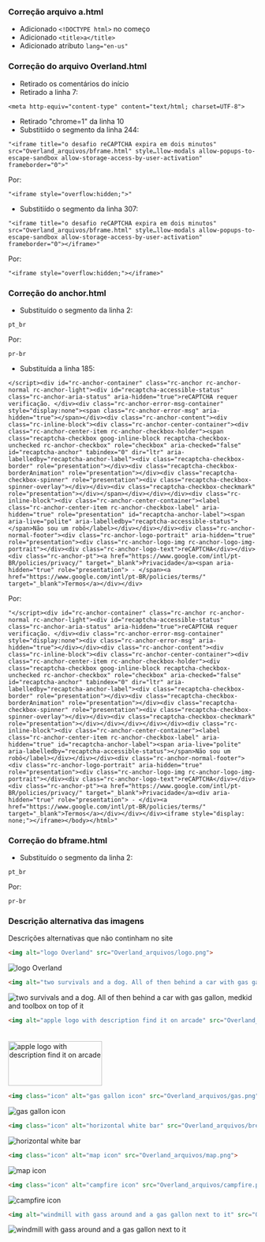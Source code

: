 ### Correção arquivo a.html
* Adicionado `<!DOCTYPE html>` no começo
* Adicionado `<title>a</title>`
* Adicionado atributo `lang="en-us"`

### Correção do arquivo Overland.html
* Retirado os comentários do início
* Retirado a linha 7: 
~~~
<meta http-equiv="content-type" content="text/html; charset=UTF-8">
~~~
* Retirado "chrome=1" da linha 10
* Substitiído o segmento da linha 244: 
~~~
"<iframe title="o desafio reCAPTCHA expira em dois minutos" src="Overland_arquivos/bframe.html" style…llow-modals allow-popups-to-escape-sandbox allow-storage-access-by-user-activation" frameborder="0">"
~~~
Por:
~~~
"<iframe style="overflow:hidden;">"
~~~
* Substitiído o segmento da linha 307: 
~~~
"<iframe title="o desafio reCAPTCHA expira em dois minutos" src="Overland_arquivos/bframe.html" style…llow-modals allow-popups-to-escape-sandbox allow-storage-access-by-user-activation" frameborder="0"></iframe>"
~~~
Por:
~~~
"<iframe style="overflow:hidden;"></iframe>"
~~~

### Correção do anchor.html
* Substituído o segmento da linha 2:
~~~
pt_br
~~~
Por:
~~~
pr-br
~~~
* Substituída a linha 185:
~~~
</script><div id="rc-anchor-container" class="rc-anchor rc-anchor-normal rc-anchor-light"><div id="recaptcha-accessible-status" class="rc-anchor-aria-status" aria-hidden="true">reCAPTCHA requer verificação. </div><div class="rc-anchor-error-msg-container" style="display:none"><span class="rc-anchor-error-msg" aria-hidden="true"></span></div><div class="rc-anchor-content"><div class="rc-inline-block"><div class="rc-anchor-center-container"><div class="rc-anchor-center-item rc-anchor-checkbox-holder"><span class="recaptcha-checkbox goog-inline-block recaptcha-checkbox-unchecked rc-anchor-checkbox" role="checkbox" aria-checked="false" id="recaptcha-anchor" tabindex="0" dir="ltr" aria-labelledby="recaptcha-anchor-label"><div class="recaptcha-checkbox-border" role="presentation"></div><div class="recaptcha-checkbox-borderAnimation" role="presentation"></div><div class="recaptcha-checkbox-spinner" role="presentation"><div class="recaptcha-checkbox-spinner-overlay"></div></div><div class="recaptcha-checkbox-checkmark" role="presentation"></div></span></div></div></div><div class="rc-inline-block"><div class="rc-anchor-center-container"><label class="rc-anchor-center-item rc-anchor-checkbox-label" aria-hidden="true" role="presentation" id="recaptcha-anchor-label"><span aria-live="polite" aria-labelledby="recaptcha-accessible-status"></span>Não sou um robô</label></div></div></div><div class="rc-anchor-normal-footer"><div class="rc-anchor-logo-portrait" aria-hidden="true" role="presentation"><div class="rc-anchor-logo-img rc-anchor-logo-img-portrait"></div><div class="rc-anchor-logo-text">reCAPTCHA</div></div><div class="rc-anchor-pt"><a href="https://www.google.com/intl/pt-BR/policies/privacy/" target="_blank">Privacidade</a><span aria-hidden="true" role="presentation"> - </span><a href="https://www.google.com/intl/pt-BR/policies/terms/" target="_blank">Termos</a></div></div>
~~~
Por:
~~~
"</script><div id="rc-anchor-container" class="rc-anchor rc-anchor-normal rc-anchor-light"><div id="recaptcha-accessible-status" class="rc-anchor-aria-status" aria-hidden="true">reCAPTCHA requer verificação. </div><div class="rc-anchor-error-msg-container" style="display:none"><div class="rc-anchor-error-msg" aria-hidden="true"></div></div><div class="rc-anchor-content"><div class="rc-inline-block"><div class="rc-anchor-center-container"><div class="rc-anchor-center-item rc-anchor-checkbox-holder"><div class="recaptcha-checkbox goog-inline-block recaptcha-checkbox-unchecked rc-anchor-checkbox" role="checkbox" aria-checked="false" id="recaptcha-anchor" tabindex="0" dir="ltr" aria-labelledby="recaptcha-anchor-label"><div class="recaptcha-checkbox-border" role="presentation"></div><div class="recaptcha-checkbox-borderAnimation" role="presentation"></div><div class="recaptcha-checkbox-spinner" role="presentation"><div class="recaptcha-checkbox-spinner-overlay"></div></div><div class="recaptcha-checkbox-checkmark" role="presentation"></div></div></div></div></div><div class="rc-inline-block"><div class="rc-anchor-center-container"><label class="rc-anchor-center-item rc-anchor-checkbox-label" aria-hidden="true" id="recaptcha-anchor-label"><span aria-live="polite" aria-labelledby="recaptcha-accessible-status"></span>Não sou um robô</label></div></div></div><div class="rc-anchor-normal-footer"><div class="rc-anchor-logo-portrait" aria-hidden="true" role="presentation"><div class="rc-anchor-logo-img rc-anchor-logo-img-portrait"></div><div class="rc-anchor-logo-text">reCAPTCHA</div></div><div class="rc-anchor-pt"><a href="https://www.google.com/intl/pt-BR/policies/privacy/" target="_blank">Privacidade</a><div aria-hidden="true" role="presentation"> - </div><a href="https://www.google.com/intl/pt-BR/policies/terms/" target="_blank">Termos</a></div></div></div><iframe style="display: none;"></iframe></body></html>"
~~~

### Correção do bframe.html
* Substituído o segmento da linha 2:
~~~
pt_br
~~~
Por:
~~~
pr-br
~~~

### Descrição alternativa das imagens
Descrições alternativas que não continham no site

~~~html
<img alt="logo Overland" src="Overland_arquivos/logo.png">
~~~
<img alt="logo Overland" src="Overland_arquivos/logo.png">

~~~html
<img alt="two survivals and a dog. All of then behind a car with gas gallon, medkid and toolbox on top of it" src="Overland_arquivos/group2.png">
~~~

<img alt="two survivals and a dog. All of then behind a car with gas gallon, medkid and toolbox on top of it" src="Overland_arquivos/group2.png">

~~~html
<img alt="apple logo with description find it on arcade" src="Overland_arquivos/Apple_Arcade_Badge_US.svg" style="margin-top: 20px; width: 190px; height: 90px;">
~~~

<img alt="apple logo with description find it on arcade" src="Overland_arquivos/Apple_Arcade_Badge_US.svg" style="margin-top: 20px; width: 190px; height: 90px;">

~~~html
<img class="icon" alt="gas gallon icon" src="Overland_arquivos/gas.png">
~~~
<img class="icon" alt="gas gallon icon" src="Overland_arquivos/gas.png">

~~~html
<img class="icon" alt="horizontal white bar" src="Overland_arquivos/break.png">
~~~
<img class="icon" alt="horizontal white bar" src="Overland_arquivos/break.png">

~~~html
<img class="icon" alt="map icon" src="Overland_arquivos/map.png">
~~~
<img class="icon" alt="map icon" src="Overland_arquivos/map.png">

~~~html
<img class="icon" alt="campfire icon" src="Overland_arquivos/campfire.png">
~~~
<img class="icon" alt="campfire icon" src="Overland_arquivos/campfire.png">

~~~html
<img alt="windmill with gass around and a gas gallon next to it" src="Overland_arquivos/windmill.png">
~~~
<img alt="windmill with gass around and a gas gallon next to it" src="Overland_arquivos/windmill.png">
